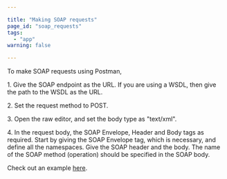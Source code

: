 ```yaml
---

title: "Making SOAP requests"
page_id: "soap_requests"
tags: 
  - "app"
warning: false

---
```


To make SOAP requests using Postman,

1\. Give the SOAP endpoint as the URL. If you are using a WSDL, then give the path to the WSDL as the URL.

2\. Set the request method to POST.

3\. Open the raw editor, and set the body type as "text/xml".

4\. In the request body, the SOAP Envelope, Header and Body tags as required. Start by giving the SOAP Envelope tag, which is necessary, and define all the namespaces. Give the SOAP header and the body. The name of the SOAP method (operation) should be specified in the SOAP body. 

Check out an example [here][0].


[0]: https://blog.postman.com/2014/08/22/making-soap-requests-using-postman/
